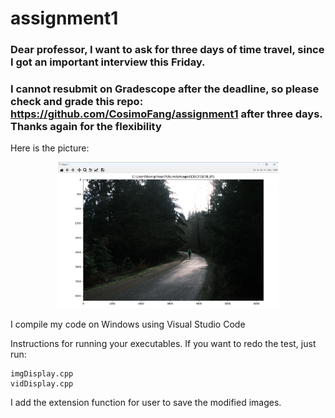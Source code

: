 # assignment1

### Dear professor, I want to ask for three days of time travel, since I got an important interview this Friday. 

### I cannot resubmit on Gradescope after the deadline, so please check and grade this repo: https://github.com/CosimoFang/assignment1 after three days. Thanks again for the flexibility


Here is the picture:

<p align="center">
  <img src="img/img_dispaly.png" width="70%" height="70%">
</p>

I compile my code on Windows using Visual Studio Code

Instructions for running your executables.
If you want to redo the test, just run:
```
imgDisplay.cpp
vidDisplay.cpp
```
I add the extension function for user to save the modified images.




